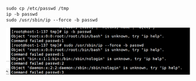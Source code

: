 ```
sudo cp /etc/passwd /tmp
ip -b passwd
sudo /usr/sbin/ip --force -b passwd
```
![演示样例](https://github.com/adminlinzi/adminlinzi.github.io/blob/master/images/blog/centos7%E4%BD%BF%E7%94%A8IP%E5%91%BD%E4%BB%A4%E7%8B%AC%E5%8F%96%E4%BB%BB%E6%84%8F%E6%96%87%E4%BB%B6.png)
